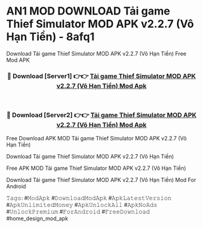 # AN1 MOD DOWNLOAD Tải game Thief Simulator MOD APK v2.2.7 (Vô Hạn Tiền) - 8afq1
Download Tải game Thief Simulator MOD APK v2.2.7 (Vô Hạn Tiền) Free Mod APK

<div align="center">
<h3>🔴 Download [Server1] 👉👉 <a href="https://apk-comot.site?title=Tải_game_Thief_Simulator_MOD_APK_v2.2.7_(Vô_Hạn_Tiền)">Tải game Thief Simulator MOD APK v2.2.7 (Vô Hạn Tiền) Mod Apk</a></h3><br>

<h3>🔴 Download [Server2] 👉👉 <a href="https://apk-comot.site?title=Tải_game_Thief_Simulator_MOD_APK_v2.2.7_(Vô_Hạn_Tiền)">Tải game Thief Simulator MOD APK v2.2.7 (Vô Hạn Tiền) Mod Apk</a></h3>
</div>


Free Download APK MOD Tải game Thief Simulator MOD APK v2.2.7 (Vô Hạn Tiền)

Download Tải game Thief Simulator MOD APK v2.2.7 (Vô Hạn Tiền) 

Free APK MOD Tải game Thief Simulator MOD APK v2.2.7 (Vô Hạn Tiền) 

Download Tải game Thief Simulator MOD APK v2.2.7 (Vô Hạn Tiền) Mod For Android

𝚃𝚊𝚐𝚜: #𝙼𝚘𝚍𝙰𝚙𝚔 #𝙳𝚘𝚠𝚗𝚕𝚘𝚊𝚍𝙼𝚘𝚍𝙰𝚙𝚔 #𝙰𝚙𝚔𝙻𝚊𝚝𝚎𝚜𝚝𝚅𝚎𝚛𝚜𝚒𝚘𝚗 #𝙰𝚙𝚔𝚄𝚗𝚕𝚒𝚖𝚒𝚝𝚎𝚍𝙼𝚘𝚗𝚎𝚢 #𝙰𝚙𝚔𝚄𝚗𝚕𝚘𝚌𝚔𝙰𝚕𝚕 #𝙰𝚙𝚔𝙽𝚘𝙰𝚍𝚜 #𝚄𝚗𝚕𝚘𝚌𝚔𝙿𝚛𝚎𝚖𝚒𝚞𝚖 #𝙵𝚘𝚛𝙰𝚗𝚍𝚛𝚘𝚒𝚍 #𝙵𝚛𝚎𝚎𝙳𝚘𝚠𝚗𝚕𝚘𝚊𝚍 #home_design_mod_apk